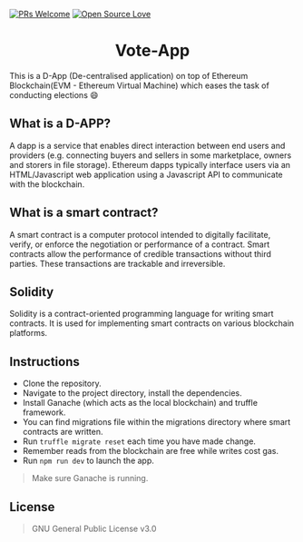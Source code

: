 [![PRs Welcome](https://img.shields.io/badge/PRs%20-welcome-brightgreen.svg)](https://github.com/jamesgeorge007/Election-DApp/pulls)
[![Open Source Love](https://badges.frapsoft.com/os/v1/open-source.png?v=103)](https://github.com/ellerbrock/open-source-badges/)

<h1 align="center">Vote-App</h1>

This is a D-App (De-centralised application) on top of Ethereum Blockchain(EVM - Ethereum Virtual Machine) which eases the task of conducting elections :smile:

## What is a D-APP?

A dapp is a service that enables direct interaction between end users and providers (e.g. connecting buyers and sellers in some marketplace, owners and storers in file storage). Ethereum dapps typically interface users via an HTML/Javascript web application using a Javascript API to communicate with the blockchain.

## What is a smart contract?

A smart contract is a computer protocol intended to digitally facilitate, verify, or enforce the negotiation or performance of a contract. Smart contracts allow the performance of credible transactions without third parties. These transactions are trackable and irreversible.

## Solidity

Solidity is a contract-oriented programming language for writing smart contracts. It is used for implementing smart contracts on various blockchain platforms.


## Instructions

* Clone the repository.
* Navigate to the project directory, install the dependencies.
* Install Ganache (which acts as the local blockchain) and truffle framework.
* You can find migrations file within the migrations directory where smart contracts are written.
* Run ```truffle migrate reset``` each time you have made change.
* Remember reads from the blockchain are free while writes cost gas.
* Run ```npm run dev``` to launch the app.
> Make sure Ganache is running.

## License

> GNU General Public License v3.0
